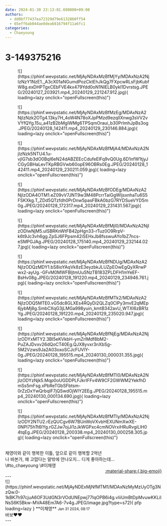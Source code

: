 ```yaml
---
date: 2024-01-30 23:13:01.698000+09:00
authors:
  - dd0bf77437ea72329d79e6132860ff54
  - 65eff6ab044ae8dea6816794f11a6fc1
categories:
  - Chaeyoung
---
```


# 3-149375216

<div class="post-container" markdown="1">
<div class="content-container md-sidebar__scrollwrap" markdown="1">


<figure markdown="1">
![](https://phinf.wevpstatic.net/MjAyNDAxMzBfMjYy/MDAxNzA2NjIzNzY1NzE1._A3cX01aNGumdPozCktEhJkQg7FXpcwRLsFjbKubfW8g.exDHPTgxCEbFVE4kx479Ydd0oN1NIELB0ykl1Dvrstsg.JPEG/20240127_203921.mp4_20240129_221247.912.jpg){ loading=lazy onclick="openFullscreen(this)"}
</figure>

<figure markdown="1">
![](https://phinf.wevpstatic.net/MjAyNDAxMzBfMzEg/MDAxNzA2NjIzNzk2OTg4.13ky7H_4oW4N78oXJpPMzd9ezqlIXnwg3sVV2vVYfQYg.15u_a41zB2bMgIWMg6TPSqmOraui_b30PrlmhJpBs3og.JPEG/20240128_142411.mp4_20240129_230146.884.jpg){ loading=lazy onclick="openFullscreen(this)"}
</figure>

<figure markdown="1">
![](https://phinf.wevpstatic.net/MjAyNDAxMzBfMjA4/MDAxNzA2NjIzNzk5NTU4.1u-vjlG7sb3dO0BqI6eN24dABZEEcCdufeElFq9vQ0Ug.6D1nfW1tjyJCGyGBHaLevTKpRBGVwb60opE96OBRs0Eg.JPEG/20240128_142411.mp4_20240129_230211.059.jpg){ loading=lazy onclick="openFullscreen(this)"}
</figure>

<figure markdown="1">
![](https://phinf.wevpstatic.net/MjAyNDAxMzBfODEg/MDAxNzA2NjIzODA4OTM1.eZ09vV7JNT9w3M48PcrrTaiGgWIjsxnhaTu6S5FSKXkg.T_ZDd5QTzfdh0PrDnw5pasFBkA0bzG7RYDSueVYD5m0g.JPEG/20240128_172317.mp4_20240129_231431.567.jpg){ loading=lazy onclick="openFullscreen(this)"}
</figure>

<figure markdown="1">
![](https://phinf.wevpstatic.net/MjAyNDAxMzBfMjI0/MDAxNzA2NjIzODIwNjM5.ulSBRKnWtFB42pHgn33-rTuz0O9RrpV-k6t9Jc3vh6gg.ZpSJ6FPpsm42iSEHxJb8fsswuAYo1bZ7ncs-eSMPGJAg.JPEG/20240128_175140.mp4_20240129_232144.027.jpg){ loading=lazy onclick="openFullscreen(this)"}
</figure>

<figure markdown="1">
![](https://phinf.wevpstatic.net/MjAyNDAxMzBfNDUg/MDAxNzA2NjIzODQzMDY1.bS8ioYAqVk8zE3eyzbkJLUZpEOwEgQyXRrwPwx2-ayUg.-GFvM0MWFBljtmUuSNzTB183ZPLDFH1mYeEF-BsHv08g.JPEG/20240128_191220.mp4_20240129_234946.761.jpg){ loading=lazy onclick="openFullscreen(this)"}
</figure>

<figure markdown="1">
![](https://phinf.wevpstatic.net/MjAyNDAxMzBfMTk2/MDAxNzA2NjIzODQ5MTE0.vG5dc8GLXEs4RQyDi2QLZq0ClPy3mvE2qMEp6jybMj8g.SmbCXqG3jLMGa998yuin_kmtB342avU_WTXI6zBR1zYg.JPEG/20240128_191220.mp4_20240129_235020.947.jpg){ loading=lazy onclick="openFullscreen(this)"}
</figure>

<figure markdown="1">
![](https://phinf.wevpstatic.net/MjAyNDAxMzBfNjEg/MDAxNzA2NjIzODYxMTY2.3BI5eKVkbH-ymZrlMdf8bM2-PuZAJDvxv26dQoCT40Eg.QJX8yvxr3nXbSg-5M2Vzws9Ja2A03oxoSCJcFUVlY-0g.JPEG/20240128_195515.mp4_20240130_000031.355.jpg){ loading=lazy onclick="openFullscreen(this)"}
</figure>

<figure markdown="1">
![](https://phinf.wevpstatic.net/MjAyNDAxMzBfMTI0/MDAxNzA2NjIzODYzNjk5.Mqp0oUGDDPLFJkrIFFv4W9CF2GWWM2YekfhDmSs5mFsg.xPbReTGbSFbtsm-0rZzDxYwQrbqIF7jQSwdOjWIY2EEg.JPEG/20240128_195515.mp4_20240130_000134.690.jpg){ loading=lazy onclick="openFullscreen(this)"}
</figure>

<figure markdown="1">
![](https://phinf.wevpstatic.net/MjAyNDAxMzBfMTIy/MDAxNzA2NjIzODY2NTU2.rEzQUCgv6W7BUnWoVXvbHEXUNmXwXE-0NPI75hTt6IYg.rGZJw7ojJi1zJkWGPxc4cmNOVrxiHRuRvgiLlH04tqEg.JPEG/20240128_200338.mp4_20240130_000258.305.jpg){ loading=lazy onclick="openFullscreen(this)"}
</figure>
 <br>채영이와 같이 행복한 이틀, 앞으로 같이 행복할 2억년 <br>나 바본가, 왜 고맙다는 말밖에 안나오지... 디게 좋아하는데...<br>\#to_chaeyoung \#이채영

</div>
</div>

<div style="text-align: right;" markdown="1">
<a href="https://weverse.io/fromis9/fanpost/3-149375216" style="text-align: right;">:material-share:{.big-emoji}</a>
</div>
---

<div class="comments-container md-sidebar__scrollwrap" markdown="1">
<div class="comment" markdown="1">
<div class='id-container' markdown="1">
![](https://phinf.wevpstatic.net/MjAyNDExMjNfMTM1/MDAxNzMyMzUyOTg3NzQw.0-1kBK7h97cjuA6OF3UdGN3rVOdUNEpwj77IqOPB6i4g.vliiUmBtDpMvuwKKLiINsS6K5Bkw-MVA48Em7A6-7v4g.JPEG/image.jpg?type=s72){ pfp loading=lazy }
**<span class="artist">이채영</span>** <small>Jan 31 2024, 08:17</small><br>
</div>
<div class='comment-body' markdown="1">
바보❤️❤️
</div>
</div>
</div>
---
